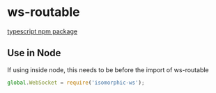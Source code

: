 # ws-routable

[typescript npm package](https://levelup.gitconnected.com/creating-awesome-typescript-npm-packages-5d97ac342361)

## Use in Node

If using inside node, this needs to be before the import of ws-routable

```js
global.WebSocket = require('isomorphic-ws');
```
